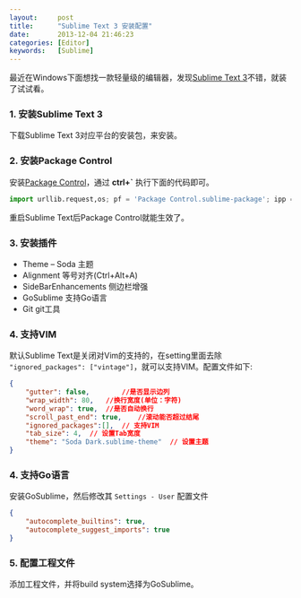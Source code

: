 ```yaml
---
layout:     post
title:      "Sublime Text 3 安装配置"
date:       2013-12-04 21:46:23
categories: [Editor]
keywords:   [Sublime]
---
```


最近在Windows下面想找一款轻量级的编辑器，发现[Sublime Text 3](http://www.sublimetext.com/3)不错，就装了试试看。
<!--more-->

### 1. 安装Sublime Text 3

下载Sublime Text 3对应平台的安装包，来安装。

### 2. 安装Package Control

安装[Package Control](https://sublime.wbond.net/installation)，通过 __ctrl+\`__ 执行下面的代码即可。

```python
import urllib.request,os; pf = 'Package Control.sublime-package'; ipp = sublime.installed_packages_path(); urllib.request.install_opener( urllib.request.build_opener( urllib.request.ProxyHandler()) ); open(os.path.join(ipp, pf), 'wb').write(urllib.request.urlopen( 'http://sublime.wbond.net/' + pf.replace(' ','%20')).read())
```

重启Sublime Text后Package Control就能生效了。

### 3. 安装插件

- Theme – Soda 主题
- Alignment 等号对齐(Ctrl+Alt+A)
- SideBarEnhancements 侧边栏增强
- GoSublime 支持Go语言
- Git git工具

### 4. 支持VIM

默认Sublime Text是关闭对Vim的支持的，在setting里面去除 `"ignored_packages": ["vintage"]`，就可以支持VIM。配置文件如下:

```json
{
	"gutter": false, 		//是否显示边列
	"wrap_width": 80, 	//换行宽度(单位：字符)
	"word_wrap": true,	//是否自动换行
	"scroll_past_end": true,	//滚动能否超过结尾
	"ignored_packages":[],	// 支持VIM
	"tab_size": 4,	// 设置Tab宽度
	"theme": "Soda Dark.sublime-theme"	// 设置主题
}
```

### 4. 支持Go语言

安装GoSublime，然后修改其 `Settings - User` 配置文件

```json
{
    "autocomplete_builtins": true,
    "autocomplete_suggest_imports": true
}
```

### 5. 配置工程文件

添加工程文件，并将build system选择为GoSublime。
